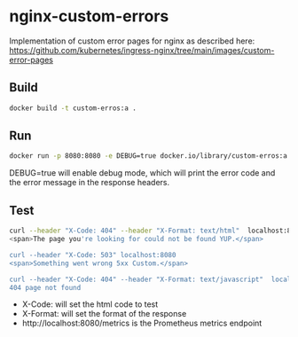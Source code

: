 # nginx-custom-errors

Implementation of custom error pages for nginx as described here: https://github.com/kubernetes/ingress-nginx/tree/main/images/custom-error-pages

## Build
    
```bash
docker build -t custom-erros:a .
```

## Run

```bash
docker run -p 8080:8080 -e DEBUG=true docker.io/library/custom-erros:a
```
DEBUG=true will enable debug mode, which will print the error code and the error message in the response headers.

## Test

```bash
curl --header "X-Code: 404" --header "X-Format: text/html"  localhost:8080
<span>The page you're looking for could not be found YUP.</span>

curl --header "X-Code: 503" localhost:8080
<span>Something went wrong 5xx Custom.</span>

curl --header "X-Code: 404" --header "X-Format: text/javascript"  localhost:8080
404 page not found

```

* X-Code: will set the html code to test
* X-Format: will set the format of the response
* http://localhost:8080/metrics is the Prometheus metrics endpoint